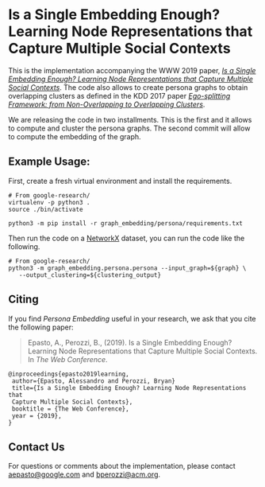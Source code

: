 Is a Single Embedding Enough? Learning Node Representations that Capture Multiple Social Contexts
===============================

This is the implementation accompanying the WWW 2019 paper, [_Is a Single Embedding Enough? Learning Node Representations that Capture Multiple Social Contexts_](https://ai.google/research/pubs/pub47956).
The code also allows to create persona graphs to obtain overlapping clusters as
defined in the KDD 2017 paper [_Ego-splitting Framework: from Non-Overlapping 
to Overlapping Clusters_](https://ai.google/research/pubs/pub46238).

We are releasing the code in two installments. This is the first and it allows
to compute and cluster the persona graphs.
The second commit will allow to compute the embedding of the graph.

Example Usage:
--------------
First, create a fresh virtual environment and install the requirements.

    # From google-research/
    virtualenv -p python3 .
    source ./bin/activate

    python3 -m pip install -r graph_embedding/persona/requirements.txt

Then run the code on a [NetworkX](ttps://networkx.github.io/) dataset, you
can run the code like the following.

    # From google-research/
    python3 -m graph_embedding.persona.persona --input_graph=${graph} \
       --output_clustering=${clustering_output}

Citing
------
If you find _Persona Embedding_ useful in your research, we ask that you cite
the following paper:

> Epasto, A., Perozzi, B., (2019).
> Is a Single Embedding Enough? Learning Node Representations that Capture
Multiple Social Contexts.
> In _The Web Conference_.

    @inproceedings{epasto2019learning,
     author={Epasto, Alessandro and Perozzi, Bryan}
     title={Is a Single Embedding Enough? Learning Node Representations that
     Capture Multiple Social Contexts},
     booktitle = {The Web Conference},
     year = {2019},
    }

Contact Us
----------
For questions or comments about the implementation, please contact
<aepasto@google.com> and <bperozzi@acm.org>.
